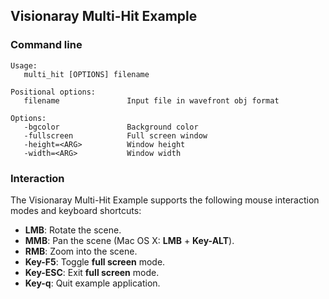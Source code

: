 Visionaray Multi-Hit Example
----------------------------

### Command line

```
Usage:
   multi_hit [OPTIONS] filename

Positional options:
   filename               Input file in wavefront obj format

Options:
   -bgcolor               Background color
   -fullscreen            Full screen window
   -height=<ARG>          Window height
   -width=<ARG>           Window width
```

### Interaction

The Visionaray Multi-Hit Example supports the following mouse interaction modes and keyboard shortcuts:

* **LMB**: Rotate the scene.
* **MMB**: Pan the scene (Mac OS X: **LMB** + **Key-ALT**).
* **RMB**: Zoom into the scene.
* **Key-F5**: Toggle **full screen** mode.
* **Key-ESC**: Exit **full screen** mode.
* **Key-q**: Quit example application.
